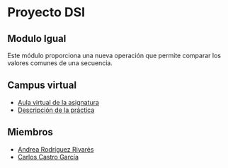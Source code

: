 # Proyecto DSI

## Modulo Igual

Este módulo proporciona una nueva operación que permite comparar los valores comunes de una secuencia.

## Campus virtual
* [Aula virtual de la asignatura](https://campusvirtual.ull.es/1617/course/view.php?id=1136)
* [Descripción de la práctica](https://casianorodriguezleon.gitbooks.io/ull-esit-1617/content/proyectos/dsi/)
## Miembros
* [Andrea Rodríguez Rivarés](https://alu0100826999.github.io/)
* [Carlos Castro García](https://alu0100819847.github.io/)
